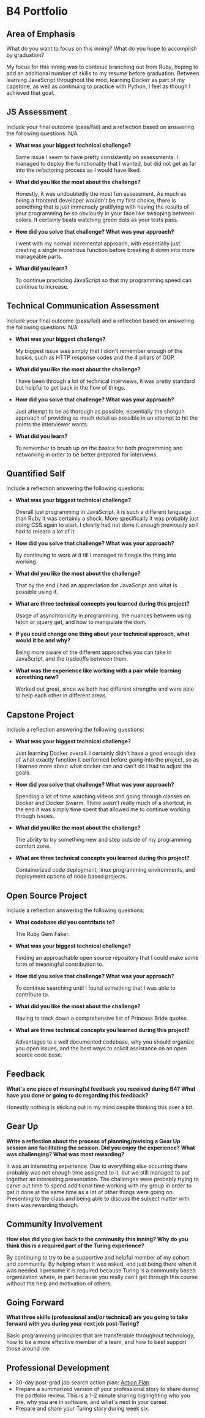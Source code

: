 # B4 Portfolio

## Area of Emphasis

What do you want to focus on this inning? What do you hope to accomplish by graduation?

My focus for this inning was to continue branching out from Ruby, hoping to add an additional number of skills to my resume before graduation. Between learning JavaScript throughout the mod, learning Docker as part of my capstone, as well as continuing to practice with Python, I feel as though I achieved that goal.

## JS Assessment

Include your final outcome (pass/fail) and a reflection based on answering the following questions:
N/A

* **What was your biggest technical challenge?**

  Same issue I seem to have pretty consistently on assessments. I managed to deploy the functionality that I wanted, but did not get as far into the refactoring process as I would have liked.

* **What did you like the most about the challenge?**

  Honestly, it was undoubtedly the most fun assessment. As much as being a frontend developer wouldn't be my first choice, there is something that is just immensely gratifying with having the results of your programming be so obviously in your face like swapping between colors. It certainly beats watching green dots as your tests pass.

* **How did you solve that challenge? What was your approach?**

  I went with my normal incremental approach, with essentially just creating a single monstrous function before breaking it down into more manageable parts.

* **What did you learn?**

  To continue practicing JavaScript so that my programming speed can continue to increase.

## Technical Communication Assessment

Include your final outcome (pass/fail) and a reflection based on answering the following questions:
N/A

* **What was your biggest challenge?**

  My biggest issue was simply that I didn't remember enough of the basics, such as HTTP response codes and the 4 pillars of OOP.

* **What did you like the most about the challenge?**

  I have been through a lot of technical interviews, it was pretty standard but helpful to get back in the flow of things.

* **How did you solve that challenge? What was your approach?**

  Just attempt to be as thorough as possible, essentially the shotgun approach of providing as much detail as possible in an attempt to hit the points the interviewer wants.

* **What did you learn?**

  To remember to brush up on the basics for both programming and networking in order to be better prepared for interviews.


## Quantified Self

Include a reflection answering the following questions:

* **What was your biggest technical challenge?**

  Overall just programming in JavaScript, it is such a different language than Ruby it was certainly a shock.  More specifically it was probably just doing CSS again to start. I clearly had not done it enough previously so I had to relearn a lot of it.

* **How did you solve that challenge? What was your approach?**

  By continuing to work at it till I managed to finagle the thing into working.


* **What did you like the most about the challenge?**

  That by the end I had an appreciation for JavaScript and what is possible using it.


* **What are three technical concepts you learned during this project?**

  Usage of asynchronicity in programming, the nuances between using fetch or jquery get, and how to manipulate the dom.

* **If you could change one thing about your technical approach, what would it be and why?**

  Being more aware of the different approaches you can take in JavaScript, and the tradeoffs between them.

* **What was the experience like working with a pair while learning something new?**

  Worked out great, since we both had different strengths and were able to help each other in different areas.


## Capstone Project

Include a reflection answering the following questions:

* **What was your biggest technical challenge?**

  Just learning Docker overall. I certainly didn't have a good enough idea of what exactly function it performed before going into the project, so as I learned more about what docker can and can't do I had to adjust the goals.

* **How did you solve that challenge? What was your approach?**

  Spending a lot of time watching videos and going through classes on Docker and Docker Swarm. There wasn't really much of a shortcut, in the end it was simply time spent that allowed me to continue working through issues.

* **What did you like the most about the challenge?**

  The ability to try something new and step outside of my programming comfort zone.

* **What are three technical concepts you learned during this project?**

  Containerized code deployment, linux programming environments, and deployment options of node based projects.


## Open Source Project

Include a reflection answering the following questions:

* **What codebase did you contribute to?**

  The Ruby Gem Faker.

* **What was your biggest technical challenge?**

  Finding an approachable open source repository that I could make some form of meaningful contribution to.


* **How did you solve that challenge? What was your approach?**

  To continue searching until I found something that I was able to contribute to.

* **What did you like the most about the challenge?**

  Having to track down a comprehensive list of Princess Bride quotes.

* **What are three technical concepts you learned during this project?**

  Advantages to a well documented codebase, why you should organize you open issues, and the best ways to solicit assistance on an open source code base.


## Feedback

**What's one piece of meaningful feedback you received during B4? What have you done or going to do regarding this feedback?**

Honestly nothing is sticking out in my mind despite thinking this over a bit.

## Gear Up

**Write a reflection about the process of planning/revising a Gear Up session and facilitating the session. Did you enjoy the experience? What was challenging? What was most rewarding?**

It was an interesting experience. Due to everything else occurring there probably was not enough time assigned to it, but we still managed to put together an interesting presentation. The challenges were probably trying to carve out time to spend additional time working with my group in order to get it done at the same time as a lot of other things were going on. Presenting to the class and being able to discuss the subject matter with them was rewarding though.

## Community Involvement

**How else did you give back to the community this inning? Why do you think this is a required part of the Turing experience?**

By continuing to try to be a supportive and helpful member of my cohort and community. By helping when it was asked, and just being there when it was needed. I presume it is required because Turing is a community based organization where, in part because you really can't get through this course without the help and motivation of others.

## Going Forward

**What three skills (professional and/or technical) are you going to take forward with you during your next job post-Turing?**

Basic programming principles that are transferable throughout technology, how to be a more effective member of a team, and how to best support those around me.

## Professional Development

* 30-day post-grad job search action plan: [Action Plan](https://gist.github.com/jayphodges/2171075f8f67e734b78e9f369fd8a422)
* Prepare a summarized version of your professional story to share during the portfolio review. This is a 1-2 minute sharing highlighting who you are, why you are in software, and what's next in your career.
* Prepare and share your Turing story during week six.
